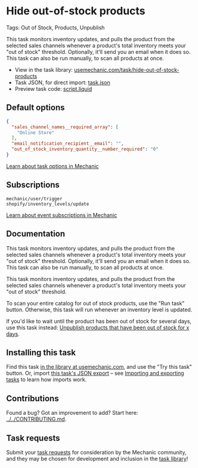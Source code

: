 # Hide out-of-stock products

Tags: Out of Stock, Products, Unpublish

This task monitors inventory updates, and pulls the product from the selected sales channels whenever a product's total inventory meets your "out of stock" threshold. Optionally, it'll send you an email when it does so. This task can also be run manually, to scan all products at once.

* View in the task library: [usemechanic.com/task/hide-out-of-stock-products](https://usemechanic.com/task/hide-out-of-stock-products)
* Task JSON, for direct import: [task.json](../../tasks/hide-out-of-stock-products.json)
* Preview task code: [script.liquid](./script.liquid)

## Default options

```json
{
  "sales_channel_names__required_array": [
    "Online Store"
  ],
  "email_notification_recipient__email": "",
  "out_of_stock_inventory_quantity__number_required": "0"
}
```

[Learn about task options in Mechanic](https://docs.usemechanic.com/article/471-task-options)

## Subscriptions

```liquid
mechanic/user/trigger
shopify/inventory_levels/update
```

[Learn about event subscriptions in Mechanic](https://docs.usemechanic.com/article/408-subscriptions)

## Documentation

This task monitors inventory updates, and pulls the product from the selected sales channels whenever a product's total inventory meets your "out of stock" threshold. Optionally, it'll send you an email when it does so. This task can also be run manually, to scan all products at once.

This task monitors inventory updates, and pulls the product from the selected sales channels whenever a product's total inventory meets your "out of stock" threshold.

To scan your entire catalog for out of stock products, use the "Run task" button. Otherwise, this task will run whenever an inventory level is updated.

If you'd like to wait until the product has been out of stock for several days, use this task instead: [Unpublish products that have been out of stock for x days](https://usemechanic.com/task/unpublish-products-that-have-been-out-of-stock-for-x-days).

## Installing this task

Find this task [in the library at usemechanic.com](https://usemechanic.com/task/hide-out-of-stock-products), and use the "Try this task" button. Or, import [this task's JSON export](../../tasks/hide-out-of-stock-products.json) – see [Importing and exporting tasks](https://docs.usemechanic.com/article/505-importing-and-exporting-tasks) to learn how imports work.

## Contributions

Found a bug? Got an improvement to add? Start here: [../../CONTRIBUTING.md](../../CONTRIBUTING.md).

## Task requests

Submit your [task requests](https://mechanic.canny.io/task-requests) for consideration by the Mechanic community, and they may be chosen for development and inclusion in the [task library](https://tasks.mechanic.dev/)!
